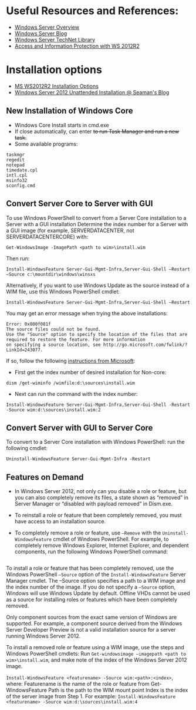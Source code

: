 # Useful Resources and References:

- [Windows Server Overview](https://msdn.microsoft.com/library/dn636873(v=vs.85).aspx)
- [Windows Server Blog](https://blogs.technet.microsoft.com/windowsserver/)
- [Windows Server TechNet Library](https://technet.microsoft.com/en-us/library/bb625087.aspx)
- [Access and Information Protection with WS 2012R2](https://technet.microsoft.com/en-us/library/dn761715)

# Installation options
- [MS WS2012R2 Installation Options](https://technet.microsoft.com/en-us/library/hh831786)
- [Windows Server 2012 Unattended Installation @ Seaman's Blog](https://www.derekseaman.com/2012/07/windows-server-2012-unattended.html)

## New Installation of Windows Core
- Windows Core Install starts in cmd.exe
- If close automatically, can enter <Ctrl><Alt><Del> to run Task Manager and run a new task.
- Some available programs:
```
taskmgr
regedit
notepad
timedate.cpl
intl.cpl
msinfo32
sconfig.cmd
```

## Convert Server Core to Server with GUI

To use Windows PowerShell to convert from a Server Core installation to a Server with a GUI installation
Determine the index number for a Server with a GUI image (for example, SERVERDATACENTER, not SERVERDATACENTERCORE) with: 
```
Get-WindowsImage -ImagePath <path to wim>\install.wim
```
Then run: 
```
Install-WindowsFeature Server-Gui-Mgmt-Infra,Server-Gui-Shell –Restart –Source c:\mountdir\windows\winsxs
```

Alternatively, if you want to use Windows Update as the source instead of a WIM file, use this Windows PowerShell cmdlet:

`Install-WindowsFeature Server-Gui-Mgmt-Infra,Server-Gui-Shell –Restart`

You may get an error message when trying the above installations:
```
Error: 0x800f081f
The source files could not be found.
Use the "Source" option to specify the location of the files that are required to restore the feature. For more information
on specifying a source location, see http://go.microsoft.com/fwlink/?LinkId=243077.
```
If so, follow the following [instructions from Microsoft](https://support.microsoft.com/en-us/kb/2913316):
- First get the index number of desired installation for Non-core:
```
dism /get-wiminfo /wimfile:d:\sources\install.wim
```
- Next can run the command with the index number:
```
Install-WindowsFeature Server-Gui-Mgmt-Infra,Server-Gui-Shell -Restart -Source wim:d:\sources\install.wim:2
```

## Convert Server with GUI to Server Core
To convert to a Server Core installation with Windows PowerShell: run the following cmdlet:
```
Uninstall-WindowsFeature Server-Gui-Mgmt-Infra -Restart
```

## Features on Demand
- In Windows Server 2012, not only can you disable a role or feature, but you can also completely remove its files, a state shown as “removed” in Server Manager or “disabled with payload removed” in Dism.exe.

- To reinstall a role or feature that been completely removed, you must have access to an installation source.

- To completely remove a role or feature, use `–Remove` with the `Uninstall-WindowsFeature` cmdlet of Windows PowerShell. For example, to completely remove Windows Explorer, Internet Explorer, and dependent components, run the following Windows PowerShell command:

```Uninstall-WindowsFeature Server-Gui-Shell -Remove
```

To install a role or feature that has been completely removed, use the Windows PowerShell `–Source` option of the `Install-WindowsFeature` Server Manager cmdlet. The –Source option specifies a path to a WIM image and the index number of the image. If you do not specify a `–Source` option, Windows will use Windows Update by default. Offline VHDs cannot be used as a source for installing roles or features which have been completely removed.

Only component sources from the exact same version of Windows are supported. For example, a component source derived from the Windows Server Developer Preview is not a valid installation source for a server running Windows Server 2012.

To install a removed role or feature using a WIM image, use the steps and Windows PowerShell cmdlets:
Run `Get-windowsimage –imagepath <path to wim>\install.wim`, and make note of the index of the Windows Server 2012 image.

`Install-WindowsFeature <featurename> -Source wim:<path>:<index>`, where:
Featurename is the name of the role or feature from Get-WindowsFeature
Path is the path to the WIM mount point
Index is the index of the server image from Step 1.
For example: `Install-WindowsFeature <featurename> -Source wim:d:\sources\install.wim:4`
